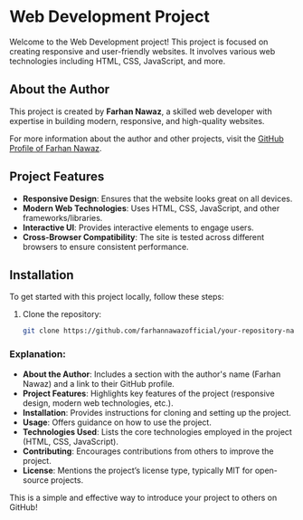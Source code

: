 # Web Development Project

Welcome to the Web Development project! This project is focused on creating responsive and user-friendly websites. It involves various web technologies including HTML, CSS, JavaScript, and more.

## About the Author

This project is created by **Farhan Nawaz**, a skilled web developer with expertise in building modern, responsive, and high-quality websites.

For more information about the author and other projects, visit the [GitHub Profile of Farhan Nawaz](https://github.com/farhannawazofficial).

## Project Features

- **Responsive Design**: Ensures that the website looks great on all devices.
- **Modern Web Technologies**: Uses HTML, CSS, JavaScript, and other frameworks/libraries.
- **Interactive UI**: Provides interactive elements to engage users.
- **Cross-Browser Compatibility**: The site is tested across different browsers to ensure consistent performance.

## Installation

To get started with this project locally, follow these steps:

1. Clone the repository:
   ```bash
   git clone https://github.com/farhannawazofficial/your-repository-name.git


### Explanation:
- **About the Author**: Includes a section with the author's name (Farhan Nawaz) and a link to their GitHub profile.
- **Project Features**: Highlights key features of the project (responsive design, modern web technologies, etc.).
- **Installation**: Provides instructions for cloning and setting up the project.
- **Usage**: Offers guidance on how to use the project.
- **Technologies Used**: Lists the core technologies employed in the project (HTML, CSS, JavaScript).
- **Contributing**: Encourages contributions from others to improve the project.
- **License**: Mentions the project’s license type, typically MIT for open-source projects. 

This is a simple and effective way to introduce your project to others on GitHub!

